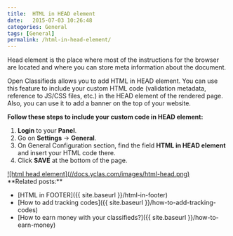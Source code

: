 ```yaml
---
title:  HTML in HEAD element
date:   2015-07-03 10:26:48
categories: General
tags: [General]
permalink: /html-in-head-element/
---
```

Head element is the place where most of the instructions for the browser are located and where you can store meta information about the document.

Open Classifieds allows you to add HTML in HEAD element. You can use this feature to include your custom HTML code (validation metadata, reference to JS/CSS files, etc.) in the HEAD element of the rendered page. Also, you can use it to add a banner on the top of your website.

**Follow these steps to include your custom code in HEAD element:**

1. **Login** to your **Panel**.
2. Go on **Settings** -> **General**.
3. On General Configuration section, find the field **HTML in HEAD element** and insert your HTML code there.
4. Click **SAVE** at the bottom of the page.

<a href="//docs.yclas.com/images/html-head.png" class="thumbnail gallery-item" data-gallery>
![html head element](//docs.yclas.com/images/html-head.png)
</a>

<br>
**Related posts:**

+ [HTML in FOOTER]({{ site.baseurl }}/html-in-footer)
+ [How to add tracking codes]({{ site.baseurl }}/how-to-add-tracking-codes)
+ [How to earn money with your classifieds?]({{ site.baseurl }}/how-to-earn-money)
